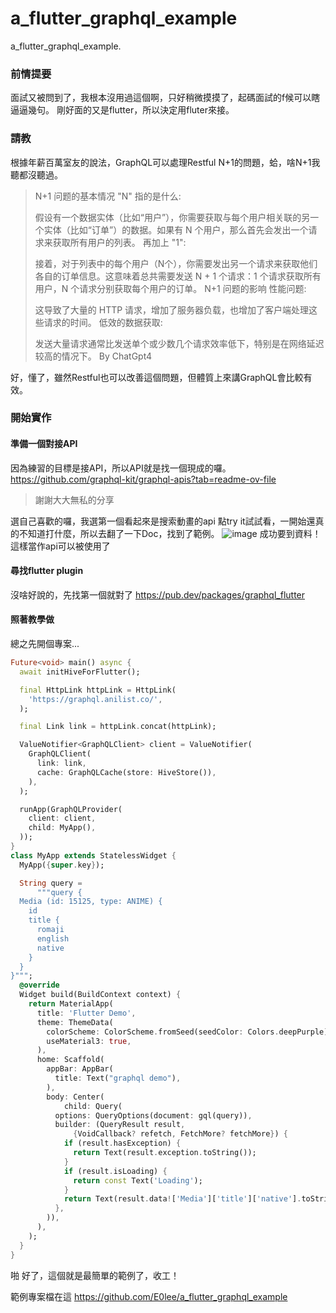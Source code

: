 # a_flutter_graphql_example

a_flutter_graphql_example.

### 前情提要
面試又被問到了，我根本沒用過這個啊，只好稍微摸摸了，起碼面試的f候可以瞎逼逼幾句。
剛好面的又是flutter，所以決定用fluter來接。

### 請教
根據年薪百萬室友的說法，GraphQL可以處理Restful N+1的問題，蛤，啥N+1我聽都沒聽過。

> N+1 问题的基本情况
"N" 指的是什么:
>
>假设有一个数据实体（比如“用户”），你需要获取与每个用户相关联的另一个实体（比如“订单”）的数据。如果有 N 个用户，那么首先会发出一个请求来获取所有用户的列表。
再加上 "1":
>
>接着，对于列表中的每个用户（N个），你需要发出另一个请求来获取他们各自的订单信息。这意味着总共需要发送 N + 1 个请求：1 个请求获取所有用户，N 个请求分别获取每个用户的订单。
N+1 问题的影响
性能问题:
>
>这导致了大量的 HTTP 请求，增加了服务器负载，也增加了客户端处理这些请求的时间。
低效的数据获取:
>
>发送大量请求通常比发送单个或少数几个请求效率低下，特别是在网络延迟较高的情况下。
>By ChatGpt4

好，懂了，雖然Restful也可以改善這個問題，但體質上來講GraphQL會比較有效。

### 開始實作
#### 準備一個對接API
因為練習的目標是接API，所以API就是找一個現成的囉。
https://github.com/graphql-kit/graphql-apis?tab=readme-ov-file
> 謝謝大大無私的分享

選自己喜歡的囉，我選第一個看起來是搜索動畫的api
點try it試試看，一開始還真的不知道打什麼，所以去翻了一下Doc，找到了範例。
![image](https://hackmd.io/_uploads/BkPVxpB_T.png)
成功要到資料！
這樣當作api可以被使用了
#### 尋找flutter plugin
沒啥好說的，先找第一個就對了
https://pub.dev/packages/graphql_flutter

#### 照著教學做

總之先開個專案...
```dart
Future<void> main() async {
  await initHiveForFlutter();

  final HttpLink httpLink = HttpLink(
    'https://graphql.anilist.co/',
  );

  final Link link = httpLink.concat(httpLink);

  ValueNotifier<GraphQLClient> client = ValueNotifier(
    GraphQLClient(
      link: link,
      cache: GraphQLCache(store: HiveStore()),
    ),
  );

  runApp(GraphQLProvider(
    client: client,
    child: MyApp(),
  ));
}
class MyApp extends StatelessWidget {
  MyApp({super.key});

  String query =
      """query { 
  Media (id: 15125, type: ANIME) { 
    id
    title {
      romaji
      english
      native
    }
  }
}""";
  @override
  Widget build(BuildContext context) {
    return MaterialApp(
      title: 'Flutter Demo',
      theme: ThemeData(
        colorScheme: ColorScheme.fromSeed(seedColor: Colors.deepPurple),
        useMaterial3: true,
      ),
      home: Scaffold(
        appBar: AppBar(
          title: Text("graphql demo"),
        ),
        body: Center(
            child: Query(
          options: QueryOptions(document: gql(query)),
          builder: (QueryResult result,
              {VoidCallback? refetch, FetchMore? fetchMore}) {
            if (result.hasException) {
              return Text(result.exception.toString());
            }
            if (result.isLoading) {
              return const Text('Loading');
            }
            return Text(result.data!['Media']['title']['native'].toString());
          },
        )),
      ),
    );
  }
}
```
啪 好了，這個就是最簡單的範例了，收工！

範例專案檔在這
https://github.com/E0lee/a_flutter_graphql_example
